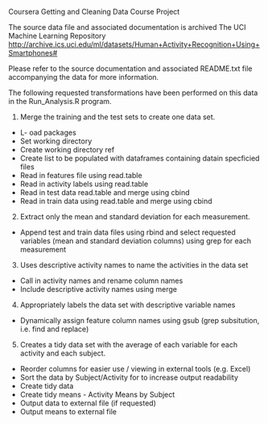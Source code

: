 Coursera Getting and Cleaning Data Course Project

The source data file and associated documentation is archived The UCI Machine Learning Repository
http://archive.ics.uci.edu/ml/datasets/Human+Activity+Recognition+Using+Smartphones# 

Please refer to the source documentation and associated README.txt file accompanying the data for more information.  

The following requested transformations have been performed on this data in the Run_Analysis.R program. 

1) Merge the training and the test sets to create one data set.

- L- oad packages
- Set working directory
- Create working directory ref
- Create list to be populated with dataframes containing datain specficied files
- Read in features file using read.table
- Read in activity labels using read.table
- Read in test data read.table and merge using cbind 
- Read in train data using read.table and merge using cbind 

2) Extract only the mean and standard deviation for each measurement. 

- Append test and train data files using rbind and select requested variables (mean and standard deviation columns) using grep for each measurement

3) Uses descriptive activity names to name the activities in the data set

- Call in activity names and rename column names
- Include descriptive activity names using merge 

4) Appropriately labels the data set with descriptive variable names

- Dynamically assign feature column names using gsub (grep subsitution, i.e. find and replace) 

5) Creates a tidy data set with the average of each variable for each activity and each subject.

- Reorder columns for easier use / viewing in external tools (e.g. Excel)
- Sort the data by Subject/Activity for to increase output readability
- Create tidy data
- Create tidy means - Activity Means by Subject
- Output data to external file (if requested)
- Output means to external file

